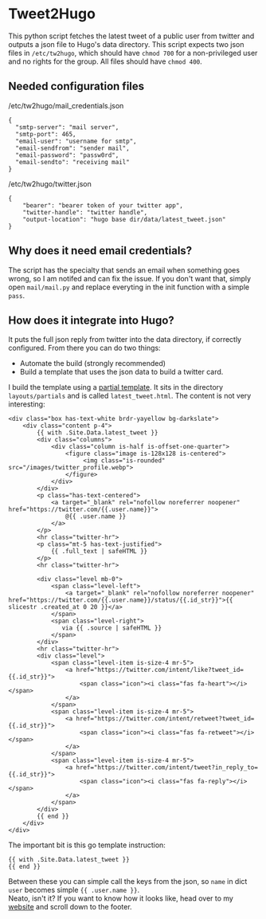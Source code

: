 # Tweet2Hugo

This python script fetches the latest tweet of a public user from twitter and outputs a json file to Hugo's data
directory. This script expects two json files in `/etc/tw2hugo`, which should have `chmod 700` for a non-privileged 
user and no rights for the group. All files should have `chmod 400`.

## Needed configuration files

/etc/tw2hugo/mail_credentials.json
```
{
  "smtp-server": "mail server",
  "smtp-port": 465,
  "email-user": "username for smtp",
  "email-sendfrom": "sender mail",
  "email-password": "passw0rd",
  "email-sendto": "receiving mail"
}
```

/etc/tw2hugo/twitter.json
```
{
    "bearer": "bearer token of your twitter app",
    "twitter-handle": "twitter handle",
    "output-location": "hugo base dir/data/latest_tweet.json"
}
```

## Why does it need email credentials?

The script has the specialty that sends an email when something goes wrong, so I am notifed and can fix the issue.
If you don't want that, simply open `mail/mail.py` and replace everyting in the init function with a simple `pass`.

## How does it integrate into Hugo?

It puts the full json reply from twitter into the data directory, if correctly configured. From there you can do two
things:

* Automate the build (strongly recommended)
* Build a template that uses the json data to build a twitter card.

I build the template using a [partial template](https://gohugo.io/templates/partials/#readout). It sits in the directory
`layouts/partials` and is called `latest_tweet.html`. The content is not very interesting:

```
<div class="box has-text-white brdr-yayellow bg-darkslate">
    <div class="content p-4">
        {{ with .Site.Data.latest_tweet }}
        <div class="columns">
            <div class="column is-half is-offset-one-quarter">
                <figure class="image is-128x128 is-centered">
                     <img class="is-rounded" src="/images/twitter_profile.webp">
                </figure>
            </div>
        </div>
        <p class="has-text-centered">
            <a target="_blank" rel="nofollow noreferrer noopener" href="https://twitter.com/{{.user.name}}">
                @{{ .user.name }}
            </a>
        </p>
        <hr class="twitter-hr">
        <p class="mt-5 has-text-justified">
            {{ .full_text | safeHTML }}
        </p>
        <hr class="twitter-hr">

        <div class="level mb-0">
            <span class="level-left">
                <a target="_blank" rel="nofollow noreferrer noopener" href="https://twitter.com/{{.user.name}}/status/{{.id_str}}">{{ slicestr .created_at 0 20 }}</a>
            </span>
            <span class="level-right">
               via {{ .source | safeHTML }}
            </span>
        </div>
        <hr class="twitter-hr">
        <div class="level">
            <span class="level-item is-size-4 mr-5">
                <a href="https://twitter.com/intent/like?tweet_id={{.id_str}}">
                    <span class="icon"><i class="fas fa-heart"></i></span>
                </a>
            </span>
            <span class="level-item is-size-4 mr-5">
                <a href="https://twitter.com/intent/retweet?tweet_id={{.id_str}}">
                    <span class="icon"><i class="fas fa-retweet"></i></span>
                </a>
            </span>
            <span class="level-item is-size-4 mr-5">
                <a href="https://twitter.com/intent/tweet?in_reply_to={{.id_str}}">
                    <span class="icon"><i class="fas fa-reply"></i></span>
                </a>
            </span>
        </div>
        {{ end }}
    </div>
</div>
```

The important bit is this go template instruction:

```
{{ with .Site.Data.latest_tweet }}
{{ end }}
```

Between these you can simple call the keys from the json, so `name` in dict `user` becomes simple `{{ .user.name }}`.    
Neato, isn't it? If you want to know how it looks like, head over to my [website](https://tuxstash.de/) and scroll down
to the footer.
